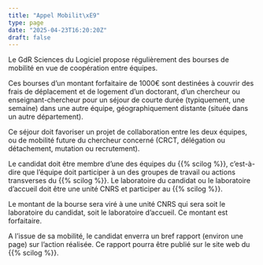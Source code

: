 ```yaml
---
title: "Appel Mobilit\xE9"
type: page
date: "2025-04-23T16:20:20Z"
draft: false
---
```


Le GdR Sciences du Logiciel propose régulièrement des bourses de mobilité en vue de coopération entre équipes.

Ces bourses d’un montant forfaitaire de 1000€ sont destinées à couvrir des frais de déplacement et de logement d’un doctorant, d’un chercheur ou enseignant-chercheur pour un séjour de courte durée (typiquement, une semaine) dans une autre équipe, géographiquement distante (située dans un autre département).

Ce séjour doit favoriser un projet de collaboration entre les deux équipes, ou de mobilité future du chercheur concerné (CRCT, délégation ou détachement, mutation ou recrutement).

Le candidat doit être membre d’une des équipes du {{% scilog %}}, c’est-à-dire que l’équipe doit participer à un des groupes de travail ou actions transverses du {{% scilog %}}. Le laboratoire du candidat ou le laboratoire d’accueil doit être une unité CNRS et participer au {{% scilog %}}.

Le montant de la bourse sera viré à une unité CNRS qui sera soit le laboratoire du candidat, soit le laboratoire d’accueil. Ce montant est forfaitaire.

A l’issue de sa mobilité, le candidat enverra un bref rapport (environ une page) sur l’action réalisée. Ce rapport pourra être publié sur le site web du {{% scilog %}}.

